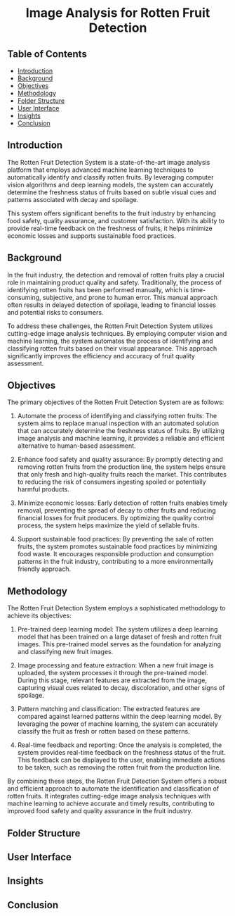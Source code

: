 <h1 align='center'>Image Analysis for Rotten Fruit Detection</h1>

## Table of Contents
* [Introduction](#introduction)
* [Background](#background)
* [Objectives](#objectives)
* [Methodology](#methodology)
* [Folder Structure](#folder-structure)
* [User Interface](#user-interface)
* [Insights](#insights)
* [Conclusion](#conclusion)

## Introduction

The Rotten Fruit Detection System is a state-of-the-art image analysis platform that employs advanced machine learning techniques to automatically identify and classify rotten fruits. By leveraging computer vision algorithms and deep learning models, the system can accurately determine the freshness status of fruits based on subtle visual cues and patterns associated with decay and spoilage.

This system offers significant benefits to the fruit industry by enhancing food safety, quality assurance, and customer satisfaction. With its ability to provide real-time feedback on the freshness of fruits, it helps minimize economic losses and supports sustainable food practices.

## Background

In the fruit industry, the detection and removal of rotten fruits play a crucial role in maintaining product quality and safety. Traditionally, the process of identifying rotten fruits has been performed manually, which is time-consuming, subjective, and prone to human error. This manual approach often results in delayed detection of spoilage, leading to financial losses and potential risks to consumers.

To address these challenges, the Rotten Fruit Detection System utilizes cutting-edge image analysis techniques. By employing computer vision and machine learning, the system automates the process of identifying and classifying rotten fruits based on their visual appearance. This approach significantly improves the efficiency and accuracy of fruit quality assessment.

## Objectives

The primary objectives of the Rotten Fruit Detection System are as follows:

1. Automate the process of identifying and classifying rotten fruits: The system aims to replace manual inspection with an automated solution that can accurately determine the freshness status of fruits. By utilizing image analysis and machine learning, it provides a reliable and efficient alternative to human-based assessment.

2. Enhance food safety and quality assurance: By promptly detecting and removing rotten fruits from the production line, the system helps ensure that only fresh and high-quality fruits reach the market. This contributes to reducing the risk of consumers ingesting spoiled or potentially harmful products.

3. Minimize economic losses: Early detection of rotten fruits enables timely removal, preventing the spread of decay to other fruits and reducing financial losses for fruit producers. By optimizing the quality control process, the system helps maximize the yield of sellable fruits.

4. Support sustainable food practices: By preventing the sale of rotten fruits, the system promotes sustainable food practices by minimizing food waste. It encourages responsible production and consumption patterns in the fruit industry, contributing to a more environmentally friendly approach.

## Methodology

The Rotten Fruit Detection System employs a sophisticated methodology to achieve its objectives:

1. Pre-trained deep learning model: The system utilizes a deep learning model that has been trained on a large dataset of fresh and rotten fruit images. This pre-trained model serves as the foundation for analyzing and classifying new fruit images.

2. Image processing and feature extraction: When a new fruit image is uploaded, the system processes it through the pre-trained model. During this stage, relevant features are extracted from the image, capturing visual cues related to decay, discoloration, and other signs of spoilage.

3. Pattern matching and classification: The extracted features are compared against learned patterns within the deep learning model. By leveraging the power of machine learning, the system can accurately classify the fruit as fresh or rotten based on these patterns.

4. Real-time feedback and reporting: Once the analysis is completed, the system provides real-time feedback on the freshness status of the fruit. This feedback can be displayed to the user, enabling immediate actions to be taken, such as removing the rotten fruit from the production line.

By combining these steps, the Rotten Fruit Detection System offers a robust and efficient approach to automate the identification and classification of rotten fruits. It integrates cutting-edge image analysis techniques with machine learning to achieve accurate and timely results, contributing to improved food safety and quality assurance in the fruit industry.

## Folder Structure
## User Interface
## Insights
## Conclusion

